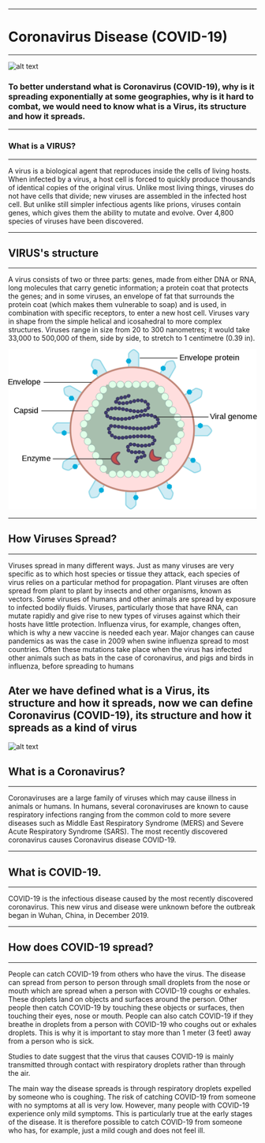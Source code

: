 <hr>

# Coronavirus Disease (COVID-19)

<hr>


![alt text](https://www.medicaldevice-network.com/wp-content/uploads/sites/11/2020/02/Corona.jpg)




### To better understand what is Coronavirus (COVID-19), why is it spreading exponentially at some geographies, why is it hard to combat, we would need to know what is a Virus, its structure and how it spreads.






<hr>

### What is a VIRUS?

<hr>

A virus is a biological agent that reproduces inside the cells of living hosts. When infected by a virus, a host cell is forced to quickly produce thousands of identical copies of the original virus. Unlike most living things, viruses do not have cells that divide; new viruses are assembled in the infected host cell. But unlike still simpler infectious agents like prions, viruses contain genes, which gives them the ability to mutate and evolve. Over 4,800 species of viruses have been discovered.


<hr>

## VIRUS's structure

<hr>


A virus consists of two or three parts: genes, made from either DNA or RNA, long molecules that carry genetic information; a protein coat that protects the genes; and in some viruses, an envelope of fat that surrounds the protein coat (which makes them vulnerable to soap) and is used, in combination with specific receptors, to enter a new host cell. 
Viruses vary in shape from the simple helical and icosahedral to more complex structures. Viruses range in size from 20 to 300 nanometres; it would take 33,000 to 500,000 of them, side by side, to stretch to 1 centimetre (0.39 in).


![snip2](Images/snip2.png)


<hr>

## How Viruses Spread?

<hr>


Viruses spread in many different ways. Just as many viruses are very specific as to which host species or tissue they attack, each species of virus relies on a particular method for propagation. Plant viruses are often spread from plant to plant by insects and other organisms, known as vectors. Some viruses of humans and other animals are spread by exposure to infected bodily fluids.
Viruses, particularly those that have RNA, can mutate rapidly and give rise to new types of viruses against which their hosts have little protection. Influenza virus, for example, changes often, which is why a new vaccine is needed each year.
Major changes can cause pandemics as was the case in 2009 when swine influenza spread to most countries. Often these mutations take place when the virus has infected other animals such as bats in the case of coronavirus, and pigs and birds in influenza, before spreading to humans


## Ater we have defined what is a Virus, its structure and how it spreads, now we can define Coronavirus (COVID-19), its structure and how it spreads as a kind of virus



![alt text](https://365.military.com/sites/default/files/2020-03/Coronavirus.jpg)



## What is a Coronavirus?

<hr>

Coronaviruses are a large family of viruses which may cause illness in animals or humans.  In humans, several coronaviruses are known to cause respiratory infections ranging from the common cold to more severe diseases such as Middle East Respiratory Syndrome (MERS) and Severe Acute Respiratory Syndrome (SARS). The most recently discovered coronavirus causes Coronavirus disease COVID-19.



<hr>

## What is COVID-19.

<hr>

COVID-19 is the infectious disease caused by the most recently discovered coronavirus. This new virus and disease were unknown before the outbreak began in Wuhan, China, in December 2019.


<hr>

## How does COVID-19 spread?

<hr>


People can catch COVID-19 from others who have the virus. The disease can spread from person to person through small droplets from the nose or mouth which are spread when a person with COVID-19 coughs or exhales. These droplets land on objects and surfaces around the person. Other people then catch COVID-19 by touching these objects or surfaces, then touching their eyes, nose or mouth. People can also catch COVID-19 if they breathe in droplets from a person with COVID-19 who coughs out or exhales droplets. This is why it is important to stay more than 1 meter (3 feet) away from a person who is sick.


Studies to date suggest that the virus that causes COVID-19 is mainly transmitted through contact with respiratory droplets rather than through the air. 


The main way the disease spreads is through respiratory droplets expelled by someone who is coughing. The risk of catching COVID-19 from someone with no symptoms at all is very low. However, many people with COVID-19 experience only mild symptoms. This is particularly true at the early stages of the disease. It is therefore possible to catch COVID-19 from someone who has, for example, just a mild cough and does not feel ill.
